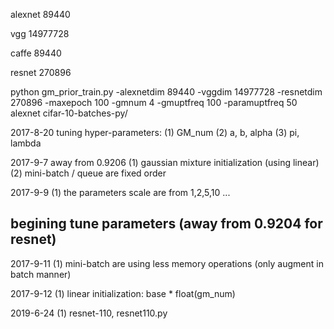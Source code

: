 alexnet
89440

vgg
14977728

caffe
89440

resnet
270896

python gm_prior_train.py -alexnetdim 89440 -vggdim 14977728 -resnetdim 270896 -maxepoch 100 -gmnum 4 -gmuptfreq 100 -paramuptfreq 50 alexnet cifar-10-batches-py/

2017-8-20
tuning hyper-parameters:
(1) GM_num
(2) a, b, alpha
(3) pi, lambda

2017-9-7
away from 0.9206
(1) gaussian mixture initialization (using linear)
(2) mini-batch / queue are fixed order

2017-9-9
(1) the parameters scale are from 1,2,5,10 ...

## begining tune parameters (away from 0.9204 for resnet)

2017-9-11
(1) mini-batch are using less memory operations (only augment in batch manner)

2017-9-12
(1) linear initialization: base * float(gm_num)

2019-6-24
(1) resnet-110, resnet110.py
